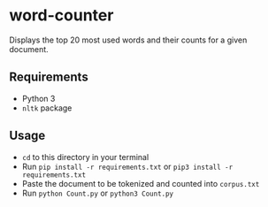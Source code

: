 # word-counter

Displays the top 20 most used words and their counts for a given document.

## Requirements

- Python 3
- `nltk` package

## Usage

- `cd` to this directory in your terminal
- Run `pip install -r requirements.txt` or `pip3 install -r requirements.txt`
- Paste the document to be tokenized and counted into `corpus.txt`
- Run `python Count.py` or `python3 Count.py`
